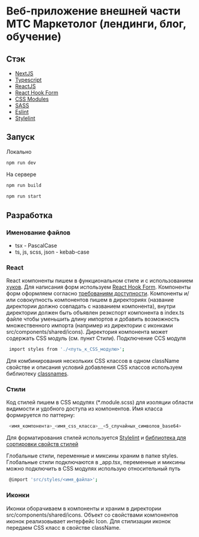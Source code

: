 # Веб-приложение внешней части МТС Маркетолог (лендинги, блог, обучение)

## Стэк

* [NextJS](https://nextjs.org/)
* [Typescript](https://www.typescriptlang.org/)
* [ReactJS](https://reactjs.org/)
* [React Hook Form](https://react-hook-form.com/)
* [CSS Modules](https://github.com/css-modules/css-modules)
* [SASS](https://sass-lang.com/)
* [Eslint](https://eslint.org/)
* [Stylelint](https://stylelint.io/)

## Запуск

Локально

```bash
npm run dev
```

На сервере

```bash
npm run build 
 
npm run start
```

## Разработка

### Именование файлов

* tsx - PascalCase
* ts, js, scss, json - kebab-case

### React

React компоненты пишем в функциональном стиле и с использованием [хуков](https://ru.reactjs.org/docs/hooks-intro.html). 
Для написания форм используем [React Hook Form](https://react-hook-form.com/). 
Компоненты форм оформляем согласно [требованиям доступности](http://web-accessibility.carnegiemuseums.org/code/forms/).
Компоненты и/или совокупность компонентов пишем в директориях (название директории должно совпадать с названием компонента), 
внутри директории должен быть объявлен реэкспорт компонента в index.ts файле чтобы уменьшить длину импортов и добавить возможность 
множественного импорта (например из директории с иконками src/components/shared/icons).
Директория компонента может содержать CSS модуль (см. пункт Стили). Подключение CCS модуля
```bash
 import styles from './<путь_к_CSS_модулю>';
```
Для комбинирования нескольких CSS классов в одном className свойстве и описания условий добавления CSS классов используем
библиотеку [classnames](https://www.npmjs.com/package/classnames).

### Стили

Код стилей пишем в CSS модулях (*.module.scss) для изоляции области видимости и удобного доступа из компонентов. 
Имя класса формируется по паттерну:
```bash
 <имя_компонента>_<имя_css_класса>__<5_случайных_символов_base64>
```
Для форматирования стилей используется [Stylelint](https://stylelint.io/) и 
[библиотека для сортировки свойств стилей](https://www.npmjs.com/package/stylelint-config-property-sort-order-smacss) 

Глобальные стили, переменные и миксины храним в папке styles. Глобальные стили подключаются в _app.tsx, 
переменные и миксины можно подключить в CSS модулях использую относительный путь
```bash
 @import 'src/styles/<имя_файла>';
```

### Иконки
Иконки оборачиваем в компоненты и храним в директории src/components/shared/icons. Объект со свойствами компонентов иконок
реализовывает интерфейс Icon. Для стилизации иконок передаем CSS класс в свойстве className.